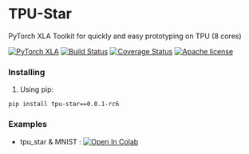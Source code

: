 # TPU-Star 
PyTorch XLA Toolkit for quickly and easy prototyping on TPU (8 cores)

[![PyTorch XLA](https://img.shields.io/badge/TPU-PyTorch/XLA-darkgreen.svg)](https://github.com/pytorch/xla)
[![Build Status](https://api.travis-ci.com/shonenkov/TPU-Star.svg)](https://travis-ci.com/shonenkov/TPU-Star)
[![Coverage Status](https://codecov.io/gh/shonenkov/TPU-Star/branch/master/graphs/badge.svg)](https://codecov.io/gh/shonenkov/TPU-Star)
[![Apache license](https://img.shields.io/badge/License-Apache-blue.svg)](https://www.apache.org/licenses/LICENSE-2.0)


### Installing
1. Using pip: 
```
pip install tpu-star==0.0.1-rc6
```

### Examples

- tpu_star & MNIST : [![Open In Colab](https://colab.research.google.com/assets/colab-badge.svg)](https://colab.research.google.com/drive/1pb465geYicaeCS15nkd4zUOkpo1YPMkx?usp=sharing)
